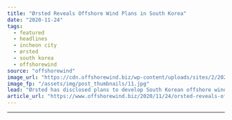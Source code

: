 ```yaml
---
title: "Ørsted Reveals Offshore Wind Plans in South Korea"
date: "2020-11-24"
tags: 
  - featured
  - headlines
  - incheon city
  - ørsted
  - south korea
  - offshorewind
source: "offshorewind"
image_url: "https://cdn.offshorewind.biz/wp-content/uploads/sites/2/2020/11/24083320/%C3%98rsted-Reveals-Offshore-Wind-Plans-in-South-Korea.jpg"
image_fp: "/assets/img/post_thumbnails/11.jpg"
lead: "Ørsted has disclosed plans to develop South Korean offshore wind projects with a potential"
article_url: "https://www.offshorewind.biz/2020/11/24/orsted-reveals-offshore-wind-plans-in-south-korea/"
---
```


---
